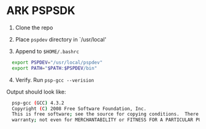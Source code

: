 # ARK PSPSDK

1. Clone the repo

2. Place `pspdev` directory in `/usr/local'

3. Append to `$HOME/.bashrc`

```sh
  export PSPDEV="/usr/local/pspdev"
  export PATH="$PATH:$PSPDEV/bin"
```

4. Verify. Run `psp-gcc --verision`

Output should look like:

```sh
  psp-gcc (GCC) 4.3.2
  Copyright (C) 2008 Free Software Foundation, Inc.
  This is free software; see the source for copying conditions.  There is NO
  warranty; not even for MERCHANTABILITY or FITNESS FOR A PARTICULAR PURPOSE.```
```
    
